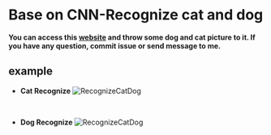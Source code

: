 # Base on CNN-Recognize cat and dog
**You can access this [website](https://catdogrecognition.herokuapp.com/) and throw some dog and cat picture to it.
If you have any question, commit issue or send message to me.**


## example
* **Cat Recognize**
![RecognizeCatDog](https://i.imgur.com/qxTPC2N.png)

<br>

* **Dog Recognize**
![RecognizeCatDog](https://i.imgur.com/yjqDOVI.png)
